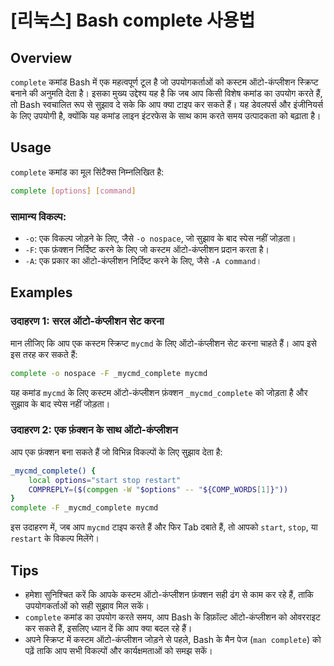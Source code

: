 # [리눅스] Bash complete 사용법

## Overview
`complete` कमांड Bash में एक महत्वपूर्ण टूल है जो उपयोगकर्ताओं को कस्टम ऑटो-कंप्लीशन स्क्रिप्ट बनाने की अनुमति देता है। इसका मुख्य उद्देश्य यह है कि जब आप किसी विशेष कमांड का उपयोग करते हैं, तो Bash स्वचालित रूप से सुझाव दे सके कि आप क्या टाइप कर सकते हैं। यह डेवलपर्स और इंजीनियर्स के लिए उपयोगी है, क्योंकि यह कमांड लाइन इंटरफेस के साथ काम करते समय उत्पादकता को बढ़ाता है।

## Usage
`complete` कमांड का मूल सिंटैक्स निम्नलिखित है:

```bash
complete [options] [command]
```

### सामान्य विकल्प:
- `-o`: एक विकल्प जोड़ने के लिए, जैसे `-o nospace`, जो सुझाव के बाद स्पेस नहीं जोड़ता।
- `-F`: एक फ़ंक्शन निर्दिष्ट करने के लिए जो कस्टम ऑटो-कंप्लीशन प्रदान करता है।
- `-A`: एक प्रकार का ऑटो-कंप्लीशन निर्दिष्ट करने के लिए, जैसे `-A command`।

## Examples

### उदाहरण 1: सरल ऑटो-कंप्लीशन सेट करना
मान लीजिए कि आप एक कस्टम स्क्रिप्ट `mycmd` के लिए ऑटो-कंप्लीशन सेट करना चाहते हैं। आप इसे इस तरह कर सकते हैं:

```bash
complete -o nospace -F _mycmd_complete mycmd
```

यह कमांड `mycmd` के लिए कस्टम ऑटो-कंप्लीशन फ़ंक्शन `_mycmd_complete` को जोड़ता है और सुझाव के बाद स्पेस नहीं जोड़ता।

### उदाहरण 2: एक फ़ंक्शन के साथ ऑटो-कंप्लीशन
आप एक फ़ंक्शन बना सकते हैं जो विभिन्न विकल्पों के लिए सुझाव देता है:

```bash
_mycmd_complete() {
    local options="start stop restart"
    COMPREPLY=($(compgen -W "$options" -- "${COMP_WORDS[1]}"))
}
complete -F _mycmd_complete mycmd
```

इस उदाहरण में, जब आप `mycmd` टाइप करते हैं और फिर Tab दबाते हैं, तो आपको `start`, `stop`, या `restart` के विकल्प मिलेंगे।

## Tips
- हमेशा सुनिश्चित करें कि आपके कस्टम ऑटो-कंप्लीशन फ़ंक्शन सही ढंग से काम कर रहे हैं, ताकि उपयोगकर्ताओं को सही सुझाव मिल सकें।
- `complete` कमांड का उपयोग करते समय, आप Bash के डिफ़ॉल्ट ऑटो-कंप्लीशन को ओवरराइट कर सकते हैं, इसलिए ध्यान दें कि आप क्या बदल रहे हैं।
- अपने स्क्रिप्ट में कस्टम ऑटो-कंप्लीशन जोड़ने से पहले, Bash के मैन पेज (`man complete`) को पढ़ें ताकि आप सभी विकल्पों और कार्यक्षमताओं को समझ सकें।